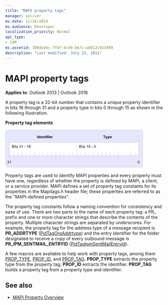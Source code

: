 ```yaml
---
title: "MAPI property tags"
manager: soliver
ms.date: 11/16/2014
ms.audience: Developer
localization_priority: Normal
api_type:
- COM
ms.assetid: 380dad4c-7fbf-4c49-b67c-ab612c923499
description: "Last modified: July 23, 2011"
---
```


# MAPI property tags
  
**Applies to**: Outlook 2013 | Outlook 2016 
  
A property tag is a 32-bit number that contains a unique property identifier in bits 16 through 31 and a property type in bits 0 through 15 as shown in the following illustration. 
  
**Property tag elements**
  
![Property tag elements](media/amapi_10.gif "Property tag elements")
  
Property tags are used to identify MAPI properties and every property must have one, regardless of whether the property is defined by MAPI, a client, or a service provider. MAPI defines a set of property tag constants for its properties in the Mapitags.h header file; these properties are referred to as the "MAPI-defined properties". 
  
The property tag constants follow a naming convention for consistency and ease of use. There are two parts to the name of each property tag: a PR_ prefix and one or more character strings that describe the contents of the property. Multiple character strings are separated by underscores. For example, the property tag for the address type of a message recipient is **PR\_ADDRTYPE** ([PidTagOrgAddrtype](http://msdn.microsoft.com/library/d40b5707-e4d5-4746-88d4-8616a3789789%28Office.15%29.aspx)) and the entry identifier for the folder designated to receive a copy of every outbound message is **PR_IPM_SENTMAIL_ENTRYID** ([PidTagIpmSentMailEntryId](pidtagipmsentmailentryid-canonical-property.md)).
  
A few macros are available to help work with property tags, among them [PROP_TYPE](prop_type.md), [PROP_ID](prop_id.md), and [PROP_TAG](prop_tag.md). **PROP\_TYPE** extracts the property type from the property tag; **PROP\_ID** extracts the identifier. **PROP_TAG** builds a property tag from a property type and identifier. 
  
## See also

- [MAPI Property Overview](mapi-property-overview.md)

